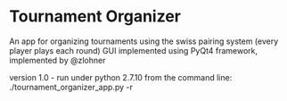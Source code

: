 # Tournament Organizer

An app for organizing tournaments using the swiss pairing system (every player plays each round)
GUI implemented using PyQt4 framework, implemented by @zlohner

version 1.0 - run under python 2.7.10 from the command line: ./tournament_organizer_app.py -r
